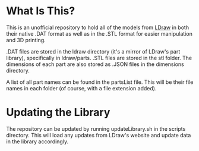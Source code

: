 # What Is This?
This is an unofficial repository to hold all of the models from [LDraw](https://www.ldraw.org/) in both their native .DAT format as well as in the .STL format for easier manipulation and 3D printing.

.DAT files are stored in the ldraw directory (it's a mirror of LDraw's part library), specifically in ldraw/parts. .STL files are stored in the stl folder. The dimensions of each part are also stored as .JSON files in the dimensions directory.

A list of all part names can be found in the partsList file. This will be their file names in each folder (of course, with a file extension added).

# Updating the Library
The repository can be updated by running updateLibrary.sh in the scripts directory. This will load any updates from LDraw's website and update data in the library accordingly.
